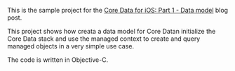 
This is the sample project for the [Core Data for iOS: Part 1 - Data model](http://corsarus.com/2015/core-data-for-ios-part-1-data-model/) blog post.

This project shows how creata a data model for Core Datan initialize the Core Data stack and use the managed context to create and query managed objects in a very simple use case.


The code is written in Objective-C.